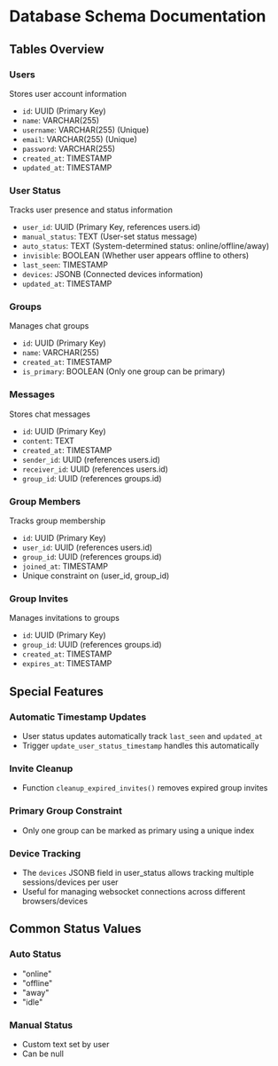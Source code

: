 # Database Schema Documentation

## Tables Overview

### Users
Stores user account information
- `id`: UUID (Primary Key)
- `name`: VARCHAR(255)
- `username`: VARCHAR(255) (Unique)
- `email`: VARCHAR(255) (Unique)
- `password`: VARCHAR(255)
- `created_at`: TIMESTAMP
- `updated_at`: TIMESTAMP

### User Status
Tracks user presence and status information
- `user_id`: UUID (Primary Key, references users.id)
- `manual_status`: TEXT (User-set status message)
- `auto_status`: TEXT (System-determined status: online/offline/away)
- `invisible`: BOOLEAN (Whether user appears offline to others)
- `last_seen`: TIMESTAMP
- `devices`: JSONB (Connected devices information)
- `updated_at`: TIMESTAMP

### Groups
Manages chat groups
- `id`: UUID (Primary Key)
- `name`: VARCHAR(255)
- `created_at`: TIMESTAMP
- `is_primary`: BOOLEAN (Only one group can be primary)

### Messages
Stores chat messages
- `id`: UUID (Primary Key)
- `content`: TEXT
- `created_at`: TIMESTAMP
- `sender_id`: UUID (references users.id)
- `receiver_id`: UUID (references users.id)
- `group_id`: UUID (references groups.id)

### Group Members
Tracks group membership
- `id`: UUID (Primary Key)
- `user_id`: UUID (references users.id)
- `group_id`: UUID (references groups.id)
- `joined_at`: TIMESTAMP
- Unique constraint on (user_id, group_id)

### Group Invites
Manages invitations to groups
- `id`: UUID (Primary Key)
- `group_id`: UUID (references groups.id)
- `created_at`: TIMESTAMP
- `expires_at`: TIMESTAMP

## Special Features

### Automatic Timestamp Updates
- User status updates automatically track `last_seen` and `updated_at`
- Trigger `update_user_status_timestamp` handles this automatically

### Invite Cleanup
- Function `cleanup_expired_invites()` removes expired group invites

### Primary Group Constraint
- Only one group can be marked as primary using a unique index

### Device Tracking
- The `devices` JSONB field in user_status allows tracking multiple sessions/devices per user
- Useful for managing websocket connections across different browsers/devices

## Common Status Values

### Auto Status
- "online"
- "offline"
- "away"
- "idle"

### Manual Status
- Custom text set by user
- Can be null 